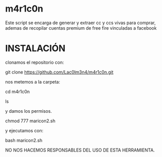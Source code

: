 # m4r1c0n

 Este script se encarga de generar y extraer cc y ccs 
vivas para comprar, ademas de recopilar cuentas premium de free fire vinculadas a facebook

# INSTALACIÓN

clonamos el repositorio con:

git clone https://github.com/Lac0lm3n4/m4r1c0n.git

nos metemos a la carpeta:

cd m4r1c0n

ls

y damos los permisos.

chmod 777 maricon2.sh

y ejecutamos con:

bash maricon2.sh

NO NOS HACEMOS RESPONSABLES DEL USO DE ESTA HERRAMIENTA.

